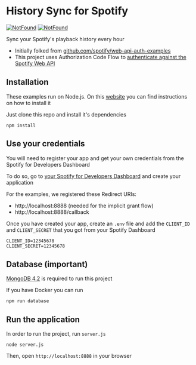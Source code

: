 # History Sync for Spotify

[![NotFound](https://github.com/LuisEnMarroquin/spotify-sync/workflows/GitHub%20Pages/badge.svg)](https://github.com/LuisEnMarroquin/spotify-sync/actions)
[![NotFound](https://github.com/LuisEnMarroquin/spotify-sync/workflows/Self%20Hosted/badge.svg)](https://github.com/LuisEnMarroquin/spotify-sync/actions)

Sync your Spotify's playback history every hour

* Initially folked from [github.com/spotify/web-api-auth-examples](https://github.com/spotify/web-api-auth-examples)
* This project uses Authorization Code Flow to [authenticate against the Spotify Web API](https://developer.spotify.com/web-api/authorization-guide)

## Installation

These examples run on Node.js. On this [website](http://www.nodejs.org) you can find instructions on how to install it

Just clone this repo and install it's dependencies
```shell
npm install
```

## Use your credentials

You will need to register your app and get your own credentials from the Spotify for Developers Dashboard

To do so, go to [your Spotify for Developers Dashboard](https://developer.spotify.com/dashboard) and create your application

For the examples, we registered these Redirect URIs:

* http://localhost:8888 (needed for the implicit grant flow)
* http://localhost:8888/callback

Once you have created your app, create an `.env` file and add the `CLIENT_ID` and `CLIENT_SECRET` that you got from your Spotify Dashboard
```env
CLIENT_ID=12345678
CLIENT_SECRET=12345678
```

## Database (important)

[MongoDB 4.2](https://docs.mongodb.com/v4.2/tutorial) is required to run this project

If you have Docker you can run
```shell
npm run database
```

## Run the application

In order to run the project, run `server.js`
```shell
node server.js
```

Then, open `http://localhost:8888` in your browser
